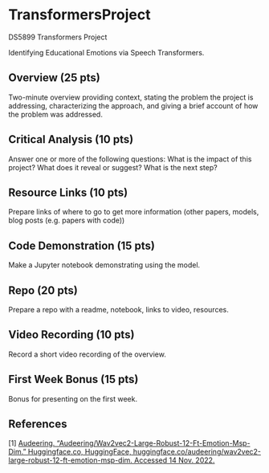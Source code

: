 # TransformersProject
DS5899 Transformers Project

Identifying Educational Emotions via Speech Transformers.

## Overview (25 pts)
Two-minute overview providing context, stating the problem the project is addressing, characterizing the approach, and giving a brief account of how the problem was addressed.

## Critical Analysis (10 pts)
Answer one or more of the following questions: What is the impact of this project? What does it reveal or suggest? What is the next step?

## Resource Links (10 pts)
Prepare links of where to go to get more information (other papers, models, blog posts (e.g. papers with code))

## Code Demonstration (15 pts)
Make a Jupyter notebook demonstrating using the model.

## Repo (20 pts)
Prepare a repo with a readme, notebook, links to video, resources.

## Video Recording (10 pts)
Record a short video recording of the overview.

## First Week Bonus (15 pts)
Bonus for presenting on the first week. 

## References
<a id="1">[1]</a>
[Audeering. “Audeering/Wav2vec2-Large-Robust-12-Ft-Emotion-Msp-Dim.” Huggingface.co, HuggingFace, huggingface.co/audeering/wav2vec2-large-robust-12-ft-emotion-msp-dim. Accessed 14 Nov. 2022.](https://huggingface.co/audeering/wav2vec2-large-robust-12-ft-emotion-msp-dim)
‌

